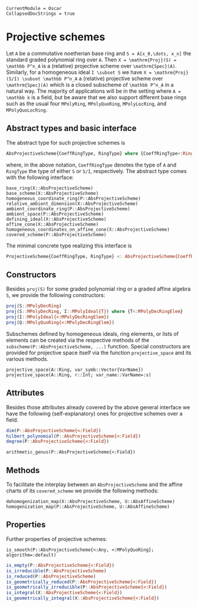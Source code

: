 ```@meta
CurrentModule = Oscar
CollapsedDocStrings = true
```


# Projective schemes

Let ``A`` be a commutative noetherian base ring and
``S = A[x_0,\dots, x_n]`` the standard graded polynomial ring
over ``A``. Then ``X = \mathrm{Proj}(S) = \mathbb P^n_A`` is a
(relative) projective scheme over ``\mathrm{Spec}(A)``.
Similarly, for a homogeneous ideal ``I \subset S`` we have
``X = \mathrm{Proj}(S/I) \subset \mathbb P^n_A`` a (relative)
projective scheme over ``\mathrm{Spec}(A)`` which is a closed
subscheme of ``\mathbb P^n_A`` in a natural way. The majority
of applications will be in the setting where ``A = \mathbb k`` is a
field, but be aware that we also support different base rings
such as the usual four `MPolyRing`, `MPolyQuoRing`, `MPolyLocRing`,
and `MPolyQuoLocRing`.

## Abstract types and basic interface
The abstract type for such projective schemes is
```julia
AbsProjectiveScheme{CoeffRingType, RingType} where {CoeffRingType<:Ring}
```
where, in the above notation, `CoeffRingType` denotes the type of `A`
and `RingType` the type of either `S` or `S/I`, respectively.
The abstract type comes with the following interface:
```@docs
base_ring(X::AbsProjectiveScheme)
base_scheme(X::AbsProjectiveScheme)
homogeneous_coordinate_ring(P::AbsProjectiveScheme)
relative_ambient_dimension(X::AbsProjectiveScheme)
ambient_coordinate_ring(P::AbsProjectiveScheme)
ambient_space(P::AbsProjectiveScheme)
defining_ideal(X::AbsProjectiveScheme)
affine_cone(X::AbsProjectiveScheme)
homogeneous_coordinates_on_affine_cone(X::AbsProjectiveScheme)
covered_scheme(P::AbsProjectiveScheme)
```
The minimal concrete type realizing this interface is
```julia
ProjectiveScheme{CoeffRingType, RingType} <: AbsProjectiveScheme{CoeffRingType, RingType}
```


## Constructors

Besides `proj(S)` for some graded polynomial ring or a graded affine algebra `S`, we
provide the following constructors:
```julia
proj(S::MPolyDecRing)
proj(S::MPolyDecRing, I::MPolyIdeal{T}) where {T<:MPolyDecRingElem}
proj(I::MPolyIdeal{<:MPolyDecRingElem})
proj(Q::MPolyQuoRing{<:MPolyDecRingElem})
```
Subschemes defined by homogeneous ideals, ring elements, or lists of elements can be created
via the respective methods of the `subscheme(P::AbsProjectiveScheme, ...)` function.
Special constructors are provided for projective space itself via the function
`projective_space` and its various methods.
```@docs
projective_space(A::Ring, var_symb::Vector{VarName})
projective_space(A::Ring, r::Int; var_name::VarName=:s)
```

## Attributes
Besides those attributes already covered by the above general interface we have the following
(self-explanatory) ones for projective schemes over a field.
```julia
dim(P::AbsProjectiveScheme{<:Field})
hilbert_polynomial(P::AbsProjectiveScheme{<:Field})
degree(P::AbsProjectiveScheme{<:Field})
```

```@docs
arithmetic_genus(P::AbsProjectiveScheme{<:Field})
```

## Methods

To facilitate the interplay between an `AbsProjectiveScheme` and the affine charts of its
`covered_scheme` we provide the following methods:
```@docs
dehomogenization_map(X::AbsProjectiveScheme, U::AbsAffineScheme)
homogenization_map(P::AbsProjectiveScheme, U::AbsAffineScheme)
```

## Properties

Further properties of projective schemes:
```@docs
is_smooth(P::AbsProjectiveScheme{<:Any, <:MPolyQuoRing}; algorithm=:default)
```
```julia
is_empty(P::AbsProjectiveScheme{<:Field})
is_irreducible(P::AbsProjectiveScheme)
is_reduced(P::AbsProjectiveScheme)
is_geometrically_reduced(P::AbsProjectiveScheme{<:Field})
is_geometrically_irreducible(P::AbsProjectiveScheme{<:Field})
is_integral(X::AbsProjectiveScheme{<:Field})
is_geometrically_integral(X::AbsProjectiveScheme{<:Field})
```
